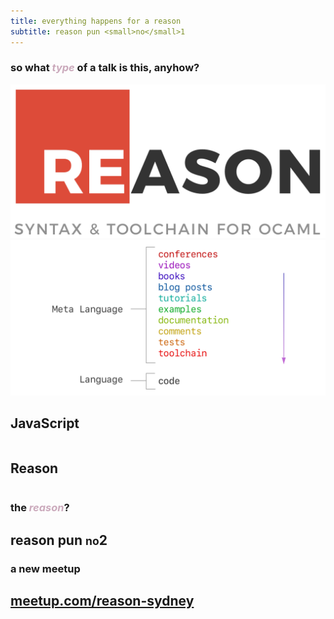```yaml
---
title: everything happens for a reason
subtitle: reason pun <small>no</small>1
---
```


<section>
  <section>
    <h1>so what <i style="color: #cbaabc;">type</i> of a talk is this, anyhow?</h1>
  </section>
  <section>
    <img src="assets/reasonml.png" />
  </section>
  <section>
    <img src="assets/metalang.png" />
  </section>
  <section>
    <h2>JavaScript</h2>
    <pre class="language-javascript" data-src="examples/js.js"></pre>
  </section>
  <section>
    <h2>Reason</h2>
    <pre class="language-reason" data-src="examples/js.re"></pre>
  </section>
</section>

<section>
  <section>
    <h1>the <i style="color: #cbaabc;">reason</i>?</h1>
    <h2>reason pun <small>no</small>2</h2>
  </section>
</section>

<section>
  <section>
    <h1></h1>
  </section>
</section>

<section>
  <section>
    <h1>a new meetup</h1>
    <h2><a href="https://www.meetup.com/reason-sydney/">meetup.com/reason-sydney</a></h2>
  </section>
</section>